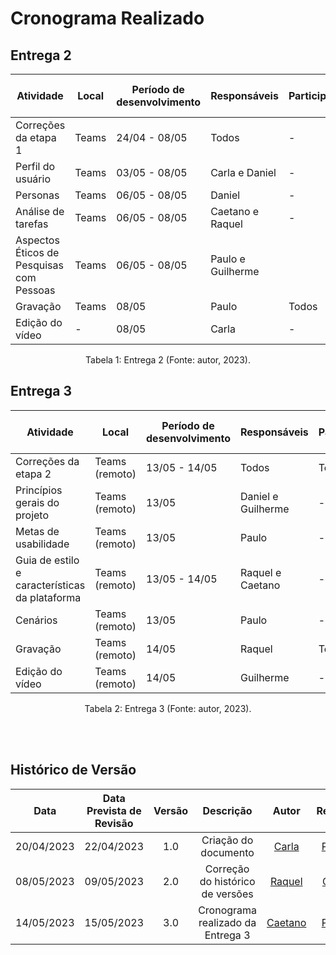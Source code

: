 # Cronograma Realizado

## Entrega 2

| Atividade                                | Local | Período de desenvolvimento | Responsáveis      | Participantes | Período de Revisão | Revisores |
|------------------------------------------|-------|----------------------------|-------------------|---------------|--------------------|-----------|
| Correções da etapa 1                     | Teams | 24/04 - 08/05              | Todos             | -             | 08/05              | Daniel    |
| Perfil do usuário                        | Teams | 03/05 - 08/05              | Carla e Daniel    | -             | 08/05              | Paulo     |
| Personas                                 | Teams | 06/05 - 08/05              | Daniel            | -             | 08/05              | Daniel    |
| Análise de tarefas                       | Teams | 06/05 - 08/05              | Caetano e Raquel  | -             | 08/05              | Guilherme |
| Aspectos Éticos de Pesquisas com Pessoas | Teams | 06/05 - 08/05              | Paulo e Guilherme |               | 08/05              | Caetano   |
| Gravação                                 | Teams | 08/05                      | Paulo             | Todos         | 08/05              | Carla     |
| Edição do vídeo                          | -     | 08/05                      | Carla             | -             | 08/05              | Raquel    |

<p><center>Tabela 1: Entrega 2 (Fonte: autor, 2023).</center></p>

## Entrega 3

| Atividade | Local | Período de desenvolvimento | Responsáveis | Participantes | Período de revisão | Revisores |
|--|--|--|--|--|--|--|
| Correções da etapa 2 | Teams (remoto) | 13/05 - 14/05 | Todos | Todos | 15/05 | Daniel |
| Princípios gerais do projeto | Teams (remoto) | 13/05 | Daniel e Guilherme | - | 12/05 | Paulo |
| Metas de usabilidade | Teams (remoto) | 13/05 | Paulo | - | 15/05 | Raquel |
| Guia de estilo e características da plataforma | Teams (remoto) | 13/05 - 14/05 | Raquel e Caetano | - | 15/05 | Caetano |
| Cenários | Teams (remoto) | 13/05 | Paulo | - | 15/05 | Daniel |
| Gravação | Teams (remoto) | 14/05 | Raquel | Todos | 15/05 | Guilherme |
| Edição do vídeo | Teams (remoto) | 14/05 | Guilherme | - | 15/05 | Paulo |

<p><center>Tabela 2: Entrega 3 (Fonte: autor, 2023).</center></p>


<br>
<br>

## Histórico de Versão

| Data | Data Prevista de Revisão | Versão | Descrição | Autor | Revisor |
| :--: | :--: | :--: | :--: | :--: | :--: |
| 20/04/2023 | 22/04/2023 | 1.0 | Criação do documento | [Carla](https://github.com/ccarlaa) | [Paulo](https://github.com/PauloVictorFS) |
| 08/05/2023 | 09/05/2023 | 2.0 | Correção do histórico de versões | [Raquel](https://github.com/raqueleucaria) | [Carla](https://github.com/ccarlaa) |
| 14/05/2023 | 15/05/2023 | 3.0 | Cronograma realizado da Entrega 3 | [Caetano](https://github.com/caeslucio) | [Paulo](https://github.com/PauloVictorFS) |
